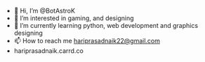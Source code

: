 - 👋 Hi, I’m @BotAstroK
- 👀 I’m interested in gaming, and designing
- 🌱 I’m currently learning python, web development and graphics designing
- 📫 How to reach me hariprasadnaik22@gmail.com
- hariprasadnaik.carrd.co
  

<!---
BotAstroK/BotAstroK is a ✨ special ✨ repository because its `README.md` (this file) appears on your GitHub profile.
You can click the Preview link to take a look at your changes.
--->
